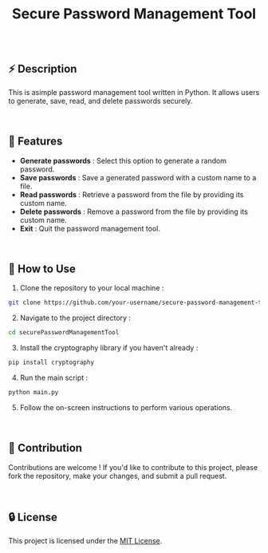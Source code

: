 <div align="center">
      <h1>Secure Password Management Tool</h1>
     </div>
<p align="center"> <a href="https://www.linkedin.com/in/lucasferrand/}" target="_blank"><img alt="" src="https://img.shields.io/badge/LinkedIn-0077B5?style=normal&logo=linkedin&logoColor=white" style="vertical-align:center" /></a> </p>

<br>

## :zap: Description
This is asimple password management tool written in Python. It allows users to generate, save, read, and delete passwords securely.

<br>

## :electric_plug: Features
- **Generate passwords** : Select this option to generate a random password.
- **Save passwords** : Save a generated password with a custom name to a file.
- **Read passwords** : Retrieve a password from the file by providing its custom name.
- **Delete passwords** : Remove a password from the file by providing its custom name.
- **Exit** : Quit the password management tool.

<br>

## :hammer: How to Use
1. Clone the repository to your local machine :
```bash
git clone https://github.com/your-username/secure-password-management-tool.git
```

2. Navigate to the project directory :
 ```bash
cd securePasswordManagementTool
```

3. Install the cryptography library if you haven't already :
```bash
pip install cryptography
```

4. Run the main script :
```bash
python main.py
```

5. Follow the on-screen instructions to perform various operations.

<br>

## :star2: Contribution
Contributions are welcome ! If you'd like to contribute to this project, please fork the repository, make your changes, and submit a pull request.

<br>

## :lock: License
This project is licensed under the [MIT License](LICENSE).

